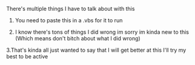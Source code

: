 There's multiple things I have to talk about with this 

1. You need to paste this in a .vbs for it to run

2. I know there's tons of things I did wrong im sorry im kinda new to this (Which means don't bitch about what I did wrong)

 3.That's kinda all just wanted to say that I will get better at this I'll try my best to be active 

